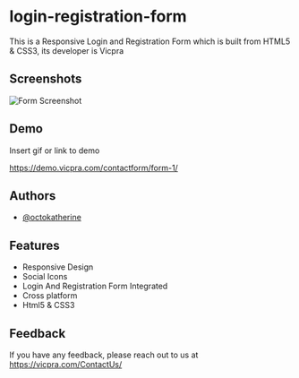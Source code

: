 
# login-registration-form
This is a Responsive Login and Registration Form which is built from HTML5 &amp; CSS3, its developer is Vicpra

## Screenshots

![Form Screenshot](https://vicpra.com/MyMaterialItem/contactformimage/form-1.png)


## Demo

Insert gif or link to demo

https://demo.vicpra.com/contactform/form-1/
## Authors

- [@octokatherine](https://github.com/akshatrajput58/)



## Features

- Responsive Design
- Social Icons
- Login And Registration Form Integrated
- Cross platform
- Html5 & CSS3

## Feedback

If you have any feedback, please reach out to us at https://vicpra.com/ContactUs/

